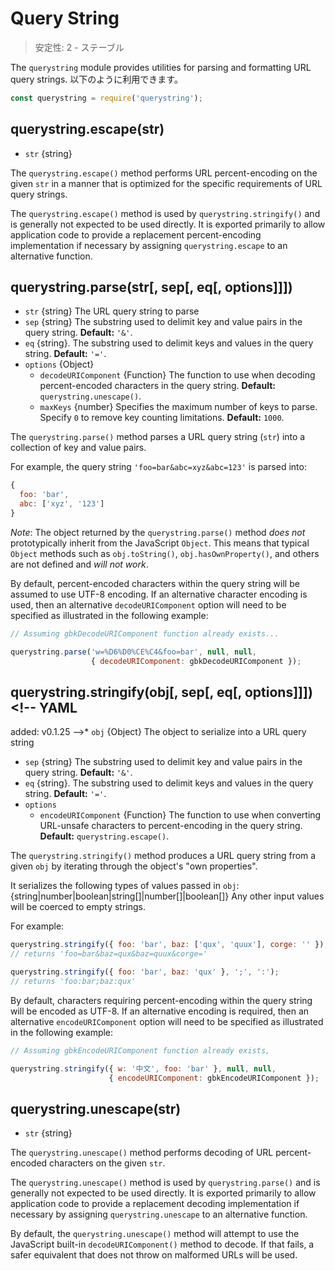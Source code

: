 # Query String

<!--introduced_in=v0.10.0-->

> 安定性: 2 - ステーブル

<!--name=querystring-->

The `querystring` module provides utilities for parsing and formatting URL query strings. 以下のように利用できます。

```js
const querystring = require('querystring');
```

## querystring.escape(str)
<!-- YAML
added: v0.1.25
-->

* `str` {string}

The `querystring.escape()` method performs URL percent-encoding on the given `str` in a manner that is optimized for the specific requirements of URL query strings.

The `querystring.escape()` method is used by `querystring.stringify()` and is generally not expected to be used directly. It is exported primarily to allow application code to provide a replacement percent-encoding implementation if necessary by assigning `querystring.escape` to an alternative function.

## querystring.parse(str[, sep[, eq[, options]]])
<!-- YAML
added: v0.1.25
changes:
  - version: v8.0.0
    pr-url: https://github.com/nodejs/node/pull/10967
    description: Multiple empty entries are now parsed correctly (e.g. `&=&=`).
  - version: v6.0.0
    pr-url: https://github.com/nodejs/node/pull/6055
    description: The returned object no longer inherits from `Object.prototype`.
  - version: v6.0.0, v4.2.4
    pr-url: https://github.com/nodejs/node/pull/3807
    description: The `eq` parameter may now have a length of more than `1`.
-->

* `str` {string} The URL query string to parse
* `sep` {string} The substring used to delimit key and value pairs in the query string. **Default:** `'&'`.
* `eq` {string}. The substring used to delimit keys and values in the query string. **Default:** `'='`.
* `options` {Object}
  * `decodeURIComponent` {Function} The function to use when decoding percent-encoded characters in the query string. **Default:** `querystring.unescape()`.
  * `maxKeys` {number} Specifies the maximum number of keys to parse. Specify `0` to remove key counting limitations. **Default:** `1000`.

The `querystring.parse()` method parses a URL query string (`str`) into a collection of key and value pairs.

For example, the query string `'foo=bar&abc=xyz&abc=123'` is parsed into:
```js
{
  foo: 'bar',
  abc: ['xyz', '123']
}
```

*Note*: The object returned by the `querystring.parse()` method _does not_ prototypically inherit from the JavaScript `Object`. This means that typical `Object` methods such as `obj.toString()`, `obj.hasOwnProperty()`, and others are not defined and *will not work*.

By default, percent-encoded characters within the query string will be assumed to use UTF-8 encoding. If an alternative character encoding is used, then an alternative `decodeURIComponent` option will need to be specified as illustrated in the following example:

```js
// Assuming gbkDecodeURIComponent function already exists...

querystring.parse('w=%D6%D0%CE%C4&foo=bar', null, null,
                  { decodeURIComponent: gbkDecodeURIComponent });
```

## querystring.stringify(obj[, sep[, eq[, options]]])<!-- YAML
added: v0.1.25
-->* `obj` {Object} The object to serialize into a URL query string
* `sep` {string} The substring used to delimit key and value pairs in the query string. **Default:** `'&'`.
* `eq` {string}. The substring used to delimit keys and values in the query string. **Default:** `'='`.
* `options`
  * `encodeURIComponent` {Function} The function to use when converting URL-unsafe characters to percent-encoding in the query string. **Default:** `querystring.escape()`.

The `querystring.stringify()` method produces a URL query string from a given `obj` by iterating through the object's "own properties".

It serializes the following types of values passed in `obj`:
{string|number|boolean|string[]|number[]|boolean[]}
Any other input values will be coerced to empty strings.

For example:

```js
querystring.stringify({ foo: 'bar', baz: ['qux', 'quux'], corge: '' });
// returns 'foo=bar&baz=qux&baz=quux&corge='

querystring.stringify({ foo: 'bar', baz: 'qux' }, ';', ':');
// returns 'foo:bar;baz:qux'
```

By default, characters requiring percent-encoding within the query string will be encoded as UTF-8. If an alternative encoding is required, then an alternative `encodeURIComponent` option will need to be specified as illustrated in the following example:

```js
// Assuming gbkEncodeURIComponent function already exists,

querystring.stringify({ w: '中文', foo: 'bar' }, null, null,
                      { encodeURIComponent: gbkEncodeURIComponent });
```

## querystring.unescape(str)
<!-- YAML
added: v0.1.25
-->

* `str` {string}


The `querystring.unescape()` method performs decoding of URL percent-encoded characters on the given `str`.

The `querystring.unescape()` method is used by `querystring.parse()` and is generally not expected to be used directly. It is exported primarily to allow application code to provide a replacement decoding implementation if necessary by assigning `querystring.unescape` to an alternative function.

By default, the `querystring.unescape()` method will attempt to use the JavaScript built-in `decodeURIComponent()` method to decode. If that fails, a safer equivalent that does not throw on malformed URLs will be used.
